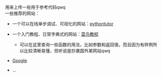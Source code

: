 用来上传一些用于参考代码qwq
<br />
一些推荐的网站：

- 一个可以在线单步调试、可视化的网站：[pythontutor](https://pythontutor.com/visualize.html#mode=edit)
- 一个入门教程、日常字典式的网站：[菜鸟教程](https://www.runoob.com/python3/python3-tutorial.html)

  - 可以在这里查询一些函数的用法，比如参数和返回值，而且因为有样例所以比较清晰易懂，但听说是抄袭国外某网站qwq
- [Google](https://www.google.com)
- ...
